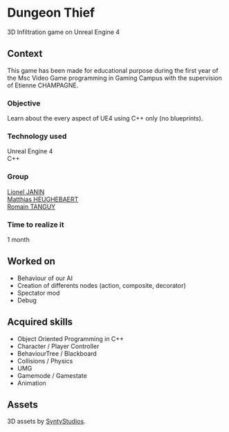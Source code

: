# Dungeon Thief
3D Infiltration game on Unreal Engine 4

## Context
This game has been made for educational purpose during the first year of the Msc Video Game programming in Gaming Campus with the supervision of Etienne CHAMPAGNE.

### Objective
Learn about the every aspect of UE4 using C++ only (no blueprints).

### Technology used
Unreal Engine 4  
C++

### Group
[Lionel JANIN](https://github.com/JLionel)  
[Matthias HEUGHEBAERT](https://github.com/ImKogane)   
[Romain TANGUY](https://github.com/YuuSen)  

### Time to realize it
1 month

## Worked on
  * Behaviour of our AI
  * Creation of differents nodes (action, composite, decorator)
  * Spectator mod
  * Debug

## Acquired skills
  * Object Oriented Programming in C++
  * Character / Player Controller
  * BehaviourTree / Blackboard
  * Collisions / Physics
  * UMG
  * Gamemode / Gamestate
  * Animation

## Assets
3D assets by [SyntyStudios](https://www.syntystudios.com/).
